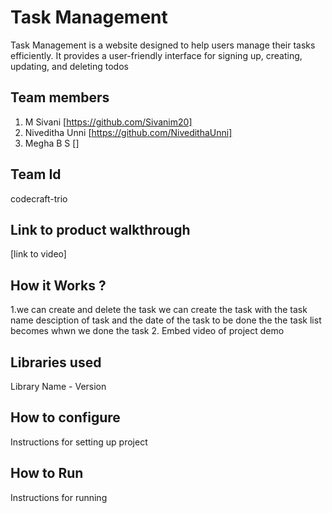 
# Task Management
Task Management is a website designed to help users manage their tasks efficiently. It provides a user-friendly interface for signing up, creating, updating, and deleting todos
## Team members
1. M Sivani [https://github.com/Sivanim20]
2. Niveditha Unni [https://github.com/NivedithaUnni]
3. Megha B S []
## Team Id
codecraft-trio
## Link to product walkthrough
[link to video]
## How it Works ?
1.we can create and delete the task we can create the task with the task name desciption of task and the date of the task to be done the the task list becomes whwn we done the task
2. Embed video of project demo
## Libraries used
Library Name - Version
## How to configure
Instructions for setting up project
## How to Run
Instructions for running
